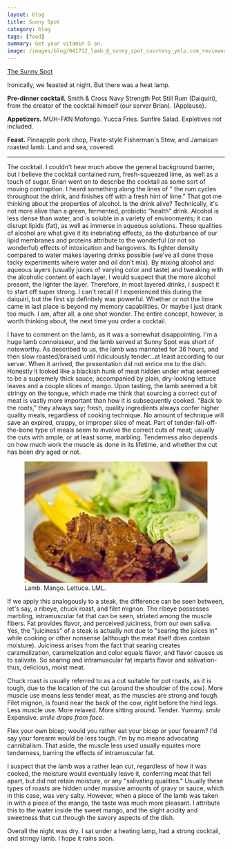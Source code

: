 ```yaml
---
layout: blog
title: Sunny Spot
category: blog
tags: [food]  
summary: Get your vitamin D on.
image: /images/blog/041712_lamb_@_sunny_spot_courtesy_yelp.com_reviewer_ed_k.jpg
---
```


[The Sunny Spot](http://www.yelp.com/biz/sunny-spot-venice-2)

Ironically, we feasted at night. But there was a heat lamp.

**Pre-dinner cocktail.** Smith & Cross Navy Strength Pot Still Rum (Daiquiri), from the creator of the cocktail himself (our server Brian). (Applause).

**Appetizers.** MUH-F*K*N Mofongo. Yucca Fries. Sunfire Salad. Expletives not included.

**Feast.** Pineapple pork chop, Pirate-style Fisherman's Stew, and Jamaican roasted lamb. Land and sea, covered.

---

The cocktail. I couldn't hear much above the general background banter, but I believe the cocktail contained rum, fresh-squeezed lime, as well as a touch of sugar. Brian went on to describe the cocktail as some sort of moving contraption. I heard something along the lines of " the rum cycles throughout the drink, and finishes off with a fresh hint of lime." That got me thinking about the properties of alcohol. Is the drink alive? Technically, it's not more alive than a green, fermented, probiotic "health" drink. Alcohol is less dense than water, and is soluble in a variety of environments; it can disrupt lipids (fat), as well as immerse in aqueous solutions. These qualities of alcohol are what give it its inebriating effects, as the disturbance of our lipid membranes and proteins attribute to the wonderful (or not so wonderful) effects of intoxication and hangovers. Its lighter density compared to water makes layering drinks possible (we've all done those tacky experiments where water and oil don't mix). By mixing alcohol and aqueous layers (usually juices of varying color and taste) and tweaking with the alcoholic content of each layer, I would suspect that the more alcohol present, the lighter the layer. Therefore, in most layered drinks, I suspect it to start off super strong. I can't recall if I experienced this during the daiquiri, but the first sip definitely was powerful. Whether or not the lime came in last place is beyond my memory capabilities. Or maybe I just drank too much. I am, after all, a one shot wonder. The entire concept, however, is worth thinking about, the next time you order a cocktail.

I have to comment on the lamb, as it was a somewhat disappointing. I'm a huge lamb connoisseur, and the lamb served at Sunny Spot was short of noteworthy. As described to us, the lamb was marinated for 36 hours, and then slow roasted/braised until ridiculously tender...at least according to our server. When it arrived, the presentation did not entice me to the dish. Honestly it looked like a blackish hunk of meat hidden under what seemed to be a supremely thick sauce, accompanied by plain, dry-looking lettuce leaves and a couple slices of mango. Upon tasting, the lamb seemed a bit stringy on the tongue, which made me think that sourcing a correct cut of meat is vastly more important than how it is subsequently cooked. "Back to the roots," they always say; fresh, quality ingredients always confer higher quality meals, regardless of cooking technique. No amount of technique will save an expired, crappy, or improper slice of meat. Part of tender-fall-off-the-bone type of meals seem to involve the correct cuts of meat; usually the cuts with ample, or at least some, marbling. Tenderness also depends on how much work the muscle as done in its lifetime, and whether the cut has been dry aged or not.

<figure>
    <img src="/images/blog/041712_lamb_@_sunny_spot_courtesy_yelp.com_reviewer_ed_k.jpg"></img>
    <figcaption>Lamb. Mango. Lettuce. LML.</figcaption>
</figure>

If we apply this analogously to a steak, the difference can be seen between, let's say, a ribeye, chuck roast, and filet mignon. The ribeye possesses marbling, intramuscular fat that can be seen, striated among the muscle fibers. Fat provides flavor, and perceived juiciness, from our own saliva. Yes, the "juiciness" of a steak is actually not due to "searing the juices in" while cooking or other nonsense (although the meat itself does contain moisture). Juiciness arises from the fact that searing creates caramelization, caramelization and color equals flavor, and flavor causes us to salivate. So searing and intramuscular fat imparts flavor and salivation- thus, delicious, moist meat.

Chuck roast is usually referred to as a cut suitable for pot roasts, as it is tough, due to the location of the cut (around the shoulder of the cow). More muscle use means less tender meat, as the muscles are strong and tough. Filet mignon, is found near the back of the cow, right before the hind legs. Less muscle use. More relaxed. More sitting around. Tender. Yummy. *smile* Expensive. *smile drops from face.*

Flex your own bicep; would you rather eat your bicep or your forearm? I'd say your forearm would be less tough. I'm by no means advocating cannibalism. That aside, the muscle less used usually equates more tenderness, barring the effects of intramuscular fat.

I suspect that the lamb was a rather lean cut, regardless of how it was cooked, the moisture would eventually leave it, conferring meat that fell apart, but did not retain moisture, or any "salivating qualities." Usually these types of roasts are hidden under massive amounts of gravy or sauce, which in this case, was very salty. However, when a piece of the lamb was taken in with a piece of the mango, the taste was much more pleasant. I attribute this to the water inside the sweet mango, and the slight acidity and sweetness that cut through the savory aspects of the dish.

Overall the night was dry. I sat under a heating lamp, had a strong cocktail, and stringy lamb. I hope it rains soon.
